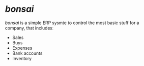 # *bonsai*
*bonsai* is a simple ERP sysmte to control the most basic stuff for a company, that includes:

- Sales
- Buys
- Expenses
- Bank accounts
- Inventory
